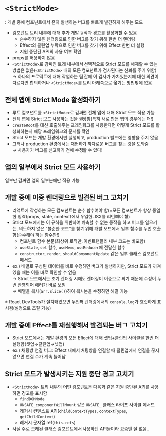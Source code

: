 # `<StrictMode>`
: 개발 중에 컴포넌트에서 흔히 발생하는 버그를 빠르게 발견하게 해주는 모드

- 컴포넌트 트리 내부에 대해 추가 개발 동작과 경고를 활성화할 수 있음
	- 순수하지 않은 렌더링으로 인한 버그를 찾기 위해 한번 더 렌더링
 	- Effect의 클린업 누락으로 인한 버그를 찾기 위해 Effect 한번 더 실행
  - 지원 중단된 API의 사용 여부 확인
- props를 허용하지 않음
- `<StrictMode>`로 감싸진 트래 내부에서 선택적으로 Strict 모드를 해제할 수 있는 방법은 없음(`<StrictMode>` 내의 모든 컴포넌트가 검사된다는 신뢰를 주기 위함)<br>
→ 하나의 프로덕트에 대해 작업하는 팀 간에 이 검사가 가치있는지에 대한 의견이 다르다면 합의하거나 `<StrictMode>`를 트리 아래쪽으로 옮기는 방법밖에 없음


## 전체 앱에 Strict Mode 활성화하기
- 루트 컴포넌트를 `<StrictMode>`로 감싸면 전체 앱에 대해 Strict 모드 적용 가능
- 전체 앱에 Strict 모드 사용하는 것을 권장함(특히 새로 만든 앱의 경우에는 더!)
- `createRoot`를 대신 호출해주는 프레임워크를 사용한다면 어떻게 Strict 모드를 활성화하는지 해당 프레임워크의 문서를 확인
- Strict 모드는 개발 환경에서만 실행되고, production 빌드에는 영향을 주지 않음
- 그러나 production 환경에서는 재현하기 까다로운 버그를 찾는 것을 도와줌<br>
→ 사용자가 버그를 신고하기 전에 수정할 수 있다!


## 앱의 일부에서 Strict 모드 사용하기
일부만 감싸면 앱의 일부분에만 적용 가능


## 개발 중에 이중 렌더링으로 발견된 버그 고치기
- 리액트에 작성하는 모든 컴포넌트는 순수 함수여야 함(=모든 컴포넌트가 항상 동일한 입력(props, state, context)에서 동일한 JSX를 리턴해야 함)
- Strict 모드에서는 이 규칙을 위반하여 예측할 수 없는 동작을 하고 버그를 일으키는, 의도하지 않은 "불순한 코드"를 찾기 위해 개발 모드에서 일부 함수를 두번 호출함(순수해야 하는 함수만!)
	- 컴포넌트 함수 본문(최상위 로직만, 이벤트핸들러 내부 코드는 비포함)
  - `useState`, `set` 함수, `useMemo`, `useReducer`에 전달한 함수
  - `constructor`, `render`, `shouldComponentUpdate` 같은 일부 클래스 컴포넌트 메서드
- ex.) 배열로 구성된 데이터를 바로 수정하면 버그가 발생하지만, Strict 모드가 꺼져 있을 때는 이를 바로 확인할 수 없음<br>
→ Strict 모드에서는 초기 렌더링 시에도 렌더링이 이중으로 되기 때문에 수정이 두 번 반영되어 에러가 바로 보임<br>
⇒ 배열을 복사(`arr.slice()`)하여 복사본을 수정하면 해결 가능

※ React DevTools가 설치돼있으면 두번째 렌더링에서의 `console.log`가 흐릿하게 표시됨(설정으로 조절 가능)


## 개발 중에 Effect를 재실행해서 발견되는 버그 고치기
- Strict 모드에서는 개발 환경의 모든 Effect에 대해 셋업+클린업 사이클을 한번 더 실행함(셋업→클린업→셋업)
- ex.) 채팅방 연결 버그: Effect 내에서 채팅방을 연결할 때 클린업에서 연결을 끊지 않으면 연결 수가 계속 늘어남


## Strict 모드가 발생시키는 지원 중단 경고 고치기
- `<StrictMode>` 트리 내부의 어떤 컴포넌트든 다음과 같은 지원 중단된 API를 사용하면 경고를 표시함
	- `findDOMNode`
	- `UNSAFE_componentWillMount` 같은 `UNSAFE_` 클래스 라이프 사이클 메서드
  - 레거시 컨텐스트 API(`childContextTypes`, `contextTypes`, `getChildContext`)
  - 레거시 문자열 ref(`this.refs`)
- 사실 주로 오래된 클래스 컴포넌트에서 사용하던 API들이라 요즘엔 잘 없음.. 
